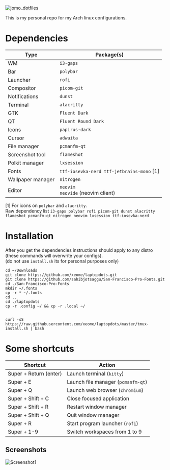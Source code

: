 
![jomo_dotfiles](https://cdn.discordapp.com/attachments/739162076886597715/954111167926767636/unknown.png)

This is my personal repo for my Arch linux configurations.

# Dependencies

| Type                  | Package(s)                |
|-----------------------|---------------------------|
| WM                    | `i3-gaps`                                
| Bar                   | `polybar`                                
| Launcher              | `rofi`                                   
| Compositor            | `picom-git`                              
| Notifications         | `dunst`                                  
| Terminal              | `alacritty`                              
| GTK                   | `Fluent Dark`                            
| QT                    | `Fluent Round Dark`                      
| Icons                 | `papirus-dark`                           
| Cursor                | `adwaita`                                
| File manager          | `pcmanfm-qt`                             
| Screenshot tool       | `flameshot`                              
| Polkit manager        | `lxsession`                              
| Fonts                 | `ttf-iosevka-nerd ttf-jetbrains-mono` [1]
| Wallpaper manager     | `nitrogen`                               
| Editor                | `neovim`<br> `neovide` (neovim client)   

[1] For icons on `polybar` and `alacritty`.  
Raw dependency list `i3-gaps polybar rofi picom-git dunst alacritty flameshot pcmanfm-qt nitrogen neovim lxsession ttf-iosevka-nerd`

# Installation  
After you get the dependencies instructions should apply to any distro (these commands will overwrite your configs).  
(do not use `install.sh` its for personal purposes only)  
```
cd ~/Downloads
git clone https://github.com/xeome/laptopdots.git
git clone https://github.com/sahibjotsaggu/San-Francisco-Pro-Fonts.git
cd ./San-Francisco-Pro-Fonts
mkdir ~/.fonts
cp -r * ~/.fonts
cd ..
cd ./laptopdots
cp -r .config ~/ && cp -r .local ~/


curl -sS https://raw.githubusercontent.com/xeome/laptopdots/master/tmux-install.sh | bash
```

# Some shortcuts
| Shortcut               | Action                        |
|------------------------|-------------------------------|
| Super + Return (enter) | Launch terminal (`kitty`)         
| Super + E              | Launch file manager (`pcmanfm-qt`)
| Super + Q              | Launch web browser (`chromium`)   
| Super + Shift + C      | Close focused application         
| Super + Shift + R      | Restart window manager            
| Super + Shift + Q      | Quit window manager               
| Super + R              | Start program launcher (`rofi`)   
| Super + 1-9            | Switch workspaces from 1 to 9     

## Screenshots

![Screenshot1](https://cdn.discordapp.com/attachments/739162076886597715/953326286829408267/rice.png)

